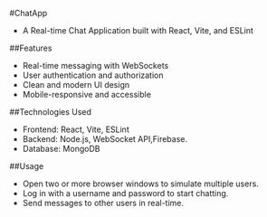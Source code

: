 #ChatApp
- A Real-time Chat Application built with React, Vite, and ESLint

##Features
- Real-time messaging with WebSockets
- User authentication and authorization
- Clean and modern UI design
- Mobile-responsive and accessible

##Technologies Used
- Frontend: React, Vite, ESLint
- Backend: Node.js, WebSocket API,Firebase.
- Database: MongoDB

##Usage
- Open two or more browser windows to simulate multiple users.
- Log in with a username and password to start chatting.
- Send messages to other users in real-time.